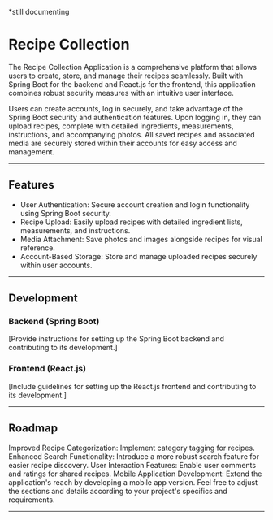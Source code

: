 *still documenting
# Recipe Collection

The Recipe Collection Application is a comprehensive platform that allows users to create, store, and manage their recipes seamlessly. Built with Spring Boot for the backend and React.js for the frontend, this application combines robust security measures with an intuitive user interface.

Users can create accounts, log in securely, and take advantage of the Spring Boot security and authentication features. Upon logging in, they can upload recipes, complete with detailed ingredients, measurements, instructions, and accompanying photos. All saved recipes and associated media are securely stored within their accounts for easy access and management.

---

## Features
- User Authentication: Secure account creation and login functionality using Spring Boot security.
- Recipe Upload: Easily upload recipes with detailed ingredient lists, measurements, and instructions.
- Media Attachment: Save photos and images alongside recipes for visual reference.
- Account-Based Storage: Store and manage uploaded recipes securely within user accounts.

---

## Development
### Backend (Spring Boot)
[Provide instructions for setting up the Spring Boot backend and contributing to its development.]

### Frontend (React.js)
[Include guidelines for setting up the React.js frontend and contributing to its development.]

---

## Roadmap
Improved Recipe Categorization: Implement category tagging for recipes.
Enhanced Search Functionality: Introduce a more robust search feature for easier recipe discovery.
User Interaction Features: Enable user comments and ratings for shared recipes.
Mobile Application Development: Extend the application's reach by developing a mobile app version.
Feel free to adjust the sections and details according to your project's specifics and requirements.

---
